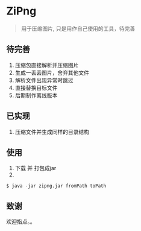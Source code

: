 # ZiPng
> 用于压缩图片, 只是用作自己使用的工具，待完善

## 待完善
1. 压缩包直接解析并压缩图片
2. 生成一丢丢图片，舍弃其他文件
3. 解析文件出现异常时跳过
4. 直接替换目标文件
5. 后期制作离线版本

## 已实现
1. 压缩文件并生成同样的目录结构

## 使用
1. 下载 并 打包成jar
2.
```shell
$ java -jar zipng.jar fromPath toPath
```
##

## 致谢
欢迎指点。。
